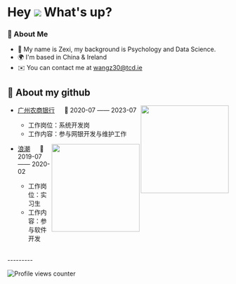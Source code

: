 Hey ![](https://user-images.githubusercontent.com/18350557/176309783-0785949b-9127-417c-8b55-ab5a4333674e.gif) What's up?
===========================================================================================================================
### 🤺 About Me
*   🧠  My name is Zexi, my background is Psychology and Data Science.
*   🌍  I'm based in China & Ireland
*   ✉️  You can contact me at [wangz30@tcd.ie](mailto:wangz30@tcd.ie)

## 🏢 About my github

<img align="right" width="200" src="https://cdn.jsdelivr.net/gh/Peter-JXL/Peter-JXL@main/assets/images/GRCBank.png" />

- [广州农商银行](https://www.grcbank.com/) &emsp; 📌 2020-07 —— 2023-07

  - 工作岗位：系统开发岗
  - 工作内容：参与网银开发与维护工作

<img align="right" width="200" src="https://cdn.jsdelivr.net/gh/Peter-JXL/Peter-JXL@main/assets/images/Inspur.PNG" />

- [浪潮](https://www.inspur.com/)   📌 2019-07 —— 2020-02

  - 工作岗位：实习生
  - 工作内容：参与软件开发


  <!-- for beauty 留个空行好看点 -->
  <div>&nbsp;</div>
  
</td></tr>



</table>
---------





![Profile views counter](https://komarev.com/ghpvc/?username=wangz30&&style=flat-square)  
  

